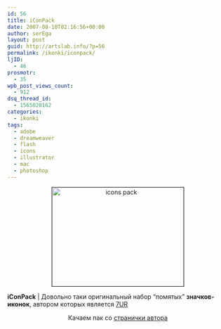 ```yaml
---
id: 56
title: iConPack
date: 2007-08-10T02:16:56+00:00
author: serEga
layout: post
guid: http://artslab.info/?p=56
permalink: /ikonki/iconpack/
ljID:
  - 46
prosmotr:
  - 35
wpb_post_views_count:
  - 912
dsq_thread_id:
  - 1565020162
categories:
  - ikonki
tags:
  - adobe
  - dreamweaver
  - flash
  - icons
  - illustrator
  - mac
  - photoshop
---
```

<p style="text-align: center">
  <img src="http://img256.imageshack.us/img256/4140/iconpackby7urlb4.jpg" title="icons pack" alt="icons pack" border="1" height="225" width="300" />
</p>

 **iConPack** | Довольно таки оригинальный набор &#8220;помятых&#8221; **значков-иконок**, автором которых является <a href="http://7ur.deviantart.com/" title="7ur at deviantart" target="_blank">7UR</a>

<p align="center">
  Качаем пак со <a href="http://www.deviantart.com/deviation/53066224/" title="download icons" target="_blank">странички автора</a>
</p>
